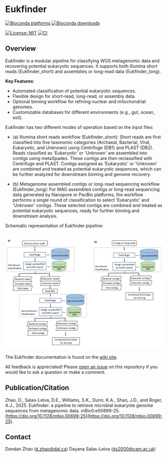 # Eukfinder

[![Bioconda platforms](https://img.shields.io/conda/pn/bioconda/eukfinder?style=flag)](https://anaconda.org/bioconda/eukfinder)
[![Bioconda downloads](https://img.shields.io/conda/dn/bioconda/eukfinder.svg?style=flag&label=Bioconda%20install)](https://anaconda.org/bioconda/eukfinder)

[![License: MIT](https://img.shields.io/badge/License-MIT-yellow.svg)](https://github.com/RogerLab/Eukfinder/blob/main/LICENSE.txt)
[![CI](https://github.com/RogerLab/Eukfinder/workflows/Build/badge.svg)](https://github.com/RogerLab/Eukfinder/actions)



## Overview

Eukfinder is a modular pipeline for classifying WGS metagenomic data and recovering potential eukaryotic sequences. It supports both Illumina short reads (Eukfinder_short) and assemblies or long-read data (Eukfinder_long).

**Key Features**:
* Automated classification of potential eukaryotic sequences.
* Flexible design for short-read, long-read, or assembly data.
* Optional binning workflow for refining nuclear and mitochondrial genomes.
* Customizable databases for different environments (e.g., gut, ocean, soil).

Eukfinder has two different modes of operation based on the input files:

- (a) Illumina short reads workflow (Eukfinder_short): Short reads are first classified into five taxonomic categories (Archaeal, Bacterial, Viral, Eukaryotic, and Unknown) using Centrifuge (DB1) and PLAST (DB2). Reads classified as 'Eukaryotic' or 'Unknown' are assembled into contigs using metaSpades. These contigs are then reclassified with Centrifuge and PLAST. Contigs assigned as 'Eukaryotic' or 'Unknown' are combined and treated as potential eukaryotic sequences, which can be further analyzed for downstream binning and genome recovery.

- (b) Metagenome assembled contigs or long-read sequencing workflow (Eukfinder_long): For MAG assembled contigs or long-read sequencing data generated by Nanopore or PacBio platforms, the workflow performs a single round of classification to select 'Eukaryotic' and 'Unknown' contigs. These selected contigs are combined and treated as potential eukaryotic sequences, ready for further binning and downstream analysis.

Schematic representation of Eukfinder pipeline:

![Graphical_abstract](https://github.com/RogerLab/Eukfinder/blob/main/Eukfinder_workflow.jpg)

The Eukfinder documentation is found on the [wiki site](https://github.com/RogerLab/Eukfinder/wiki).

All feedback is appreciated! Please [open an issue](https://github.com/RogerLab/Eukfinder/issues) on this repository if you would like to ask a question or make a comment.

<!-- Publication -->
## Publication/Citation

Zhao, D., Salas-Leiva, D.E., Williams, S.K., Dunn, K.A., Shao, J.D., and Roger, A.J., 2025. Eukfinder: a pipeline to retrieve microbial eukaryote genome sequences from metagenomic data. mBio0:e00699-25. [https://doi.org/10.1128/mbio.00699-25](https://doi.org/10.1128/mbio.00699-25).

<!-- CONTACT -->
## Contact

Dandan Zhao (d.zhao@dal.ca)
Dayana Salas-Leiva (ds2000@cam.ac.uk)

